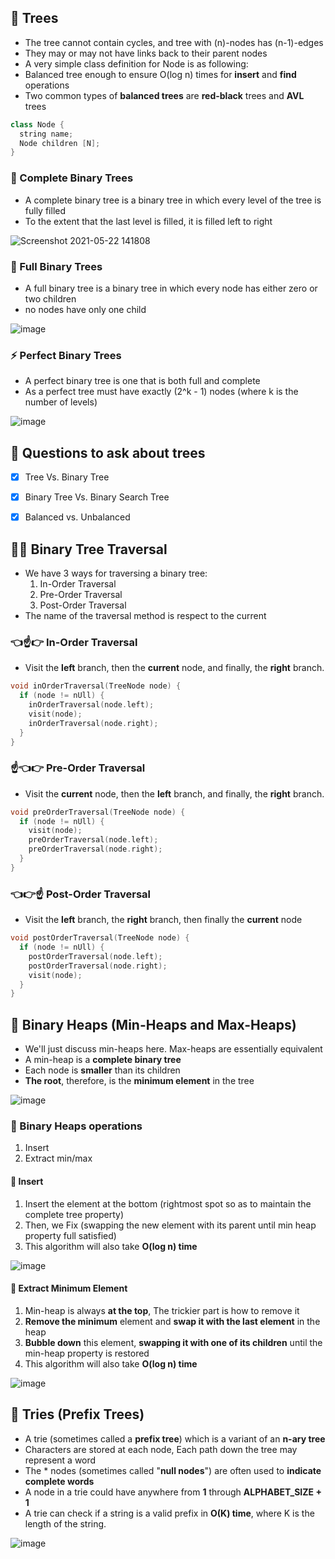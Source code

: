 ## 🌳 Trees
- The tree cannot contain cycles, and tree with (n)-nodes has (n-1)-edges
- They may or may not have links back to their parent nodes
- A very simple class definition for Node is as following:
- Balanced tree enough to ensure O(log n) times for **insert** and **find** operations
- Two common types of **balanced trees** are **red-black** trees and **AVL** trees

```cpp
class Node {
  string name;
  Node children [N];
}
```
### 👴 Complete Binary Trees
- A complete binary tree is a binary tree in which every level of the tree is fully filled
- To the extent that the last level is filled, it is filled left to right

![Screenshot 2021-05-22 141808](https://user-images.githubusercontent.com/40190772/119226327-c7bb3780-bb08-11eb-9124-2aad961243e0.png)


### 👶 Full Binary Trees
- A full binary tree is a binary tree in which every node has either zero or two children
- no nodes have only one child

![image](https://user-images.githubusercontent.com/40190772/119226530-e4a43a80-bb09-11eb-92d8-43f12dc454d6.png)


### ⚡ Perfect Binary Trees
- A perfect binary tree is one that is both full and complete
- As a perfect tree must have exactly (2^k - 1) nodes (where k is the number of levels)

![image](https://user-images.githubusercontent.com/40190772/119226577-1ddcaa80-bb0a-11eb-840f-bae31c63148c.png)



## 🦜 Questions to ask about trees
- [x] Tree Vs. Binary Tree
- [x] Binary Tree Vs. Binary Search Tree
- [x] Balanced vs. Unbalanced


## 🚶‍♂️ Binary Tree Traversal
- We have 3 ways for traversing a binary tree:
    1. In-Order Traversal
    2. Pre-Order Traversal
    3. Post-Order Traversal
- The name of the traversal method is respect to the current


### 👈☝👉 In-Order Traversal
- Visit the **left** branch, then the **current** node, and finally, the **right** branch.

```cpp
void inOrderTraversal(TreeNode node) {
  if (node != nUll) {
    inOrderTraversal(node.left);
    visit(node);
    inOrderTraversal(node.right);
  }
}
```

### ☝👈👉 Pre-Order Traversal
- Visit the **current** node, then the **left** branch, and finally, the **right** branch.

```cpp
void preOrderTraversal(TreeNode node) {
  if (node != nUll) {
    visit(node);
    preOrderTraversal(node.left);
    preOrderTraversal(node.right);
  }
}
```


### 👈👉☝ Post-Order Traversal
- Visit the **left** branch, the **right** branch, then finally the **current** node

```cpp
void postOrderTraversal(TreeNode node) {
  if (node != nUll) {
    postOrderTraversal(node.left);
    postOrderTraversal(node.right);
    visit(node);
  }
}
```


## 🎩 Binary Heaps (Min-Heaps and Max-Heaps)
- We'll just discuss min-heaps here. Max-heaps are essentially equivalent
- A min-heap is a **complete binary tree**
- Each node is **smaller** than its children
- **The root**, therefore, is the **minimum element** in the tree

![image](https://user-images.githubusercontent.com/40190772/119228416-39987e80-bb13-11eb-813c-473c5aa376fa.png)

### 🔬 Binary Heaps operations
1. Insert
2. Extract min/max

#### 📌 Insert
1. Insert the element at the bottom (rightmost spot so as to maintain the complete tree property)
2. Then, we Fix (swapping the new element with its parent until min heap property full satisfied)
3. This algorithm will also take **O(log n) time**

![image](https://user-images.githubusercontent.com/40190772/119228974-eb38af00-bb15-11eb-8f19-5bb3c8e9d240.png)

#### 🔪 Extract Minimum Element
1. Min-heap is always **at the top**, The trickier part is how to remove it
2. **Remove the minimum** element and **swap it with the last element** in the heap
3. **Bubble down** this element, **swapping it with one of its children** until the min-heap property is restored
4. This algorithm will also take **O(log n) time**

![image](https://user-images.githubusercontent.com/40190772/119229220-343d3300-bb17-11eb-8bd8-8e158c74289b.png)

## 🚧 Tries (Prefix Trees)
- A trie (sometimes called a **prefix tree**) which is a variant of an **n-ary tree**
- Characters are stored at each node, Each path down the tree may represent a word
- The * nodes (sometimes called "**null nodes**") are often used to **indicate complete words**
- A node in a trie could have anywhere from **1** through **ALPHABET_SIZE + 1**
- A trie can check if a string is a valid prefix in **O(K) time**, where K is the length of the string.

![image](https://user-images.githubusercontent.com/40190772/119230134-2f7a7e00-bb1b-11eb-9897-47d187583430.png)
